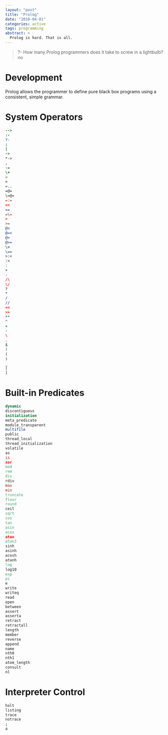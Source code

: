 ```yaml
---
layout: "post"
title: "Prolog"
date: "2018-04-01"
categories: active
tags: programming
abstract: >
  Prolog is hard. That is all.
---
```


> ?- How many Prolog programmers does it take to screw in a lightbulb?  
> no

# Development
Prolog allows the programmer to define pure black box programs using a consistent, simple grammar.

# System Operators
```prolog
-->
:-
?-
;
|
->
*->
,
:=
\+
<
=
=..
=@=
\=@=
=:=
=<
==
=\=
>
>=
@<
@=<
@>
@>=
\=
\==
>:<
:<
:
+
-
/\
\/
?
*
/
//
<<
>>
**
^
+
-
\
.
$
!
(
)
_
[
]
```

# Built-in Predicates
```prolog
dynamic
discontiguous
initialization
meta_predicate
module_transparent
multifile
public
thread_local
thread_initialization
volatile
as
is
xor
mod
rem
div
rdiv
max
min
truncate
floor
round
ceil
sqrt
cos
tan
asin
acos
atan
atan2
sinh
asinh
acosh
atanh
log
log10
exp
pi
e
write
writeq
read
open
between
assert
asserta
retract
retractall
length
member
reverse
append
name
nth0
nth1
atom_length
consult
nl
```

# Interpreter Control
```prolog
halt
listing
trace
notrace
;
a
```
